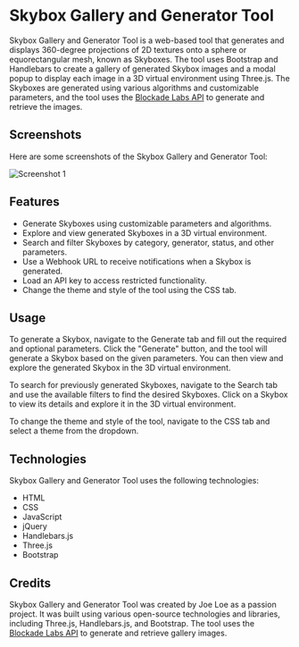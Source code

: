 # Skybox Gallery and Generator Tool

Skybox Gallery and Generator Tool is a web-based tool that generates and displays 360-degree projections of 2D textures onto a sphere or equorectangular mesh, known as Skyboxes. The tool uses Bootstrap and Handlebars to create a gallery of generated Skybox images and a modal popup to display each image in a 3D virtual environment using Three.js. The Skyboxes are generated using various algorithms and customizable parameters, and the tool uses the [Blockade Labs API](https://www.blockadelabs.com/) to generate and retrieve the images.

## Screenshots

Here are some screenshots of the Skybox Gallery and Generator Tool:

![Screenshot 1](/screenshots/SkyboxGallery.png)

## Features

- Generate Skyboxes using customizable parameters and algorithms.
- Explore and view generated Skyboxes in a 3D virtual environment.
- Search and filter Skyboxes by category, generator, status, and other parameters.
- Use a Webhook URL to receive notifications when a Skybox is generated.
- Load an API key to access restricted functionality.
- Change the theme and style of the tool using the CSS tab.

## Usage

To generate a Skybox, navigate to the Generate tab and fill out the required and optional parameters. Click the "Generate" button, and the tool will generate a Skybox based on the given parameters. You can then view and explore the generated Skybox in the 3D virtual environment.

To search for previously generated Skyboxes, navigate to the Search tab and use the available filters to find the desired Skyboxes. Click on a Skybox to view its details and explore it in the 3D virtual environment.

To change the theme and style of the tool, navigate to the CSS tab and select a theme from the dropdown.

## Technologies

Skybox Gallery and Generator Tool uses the following technologies:

- HTML
- CSS
- JavaScript
- jQuery
- Handlebars.js
- Three.js
- Bootstrap

## Credits

Skybox Gallery and Generator Tool was created by Joe Loe as a passion project. It was built using various open-source technologies and libraries, including Three.js, Handlebars.js, and Bootstrap. The tool uses the [Blockade Labs API](https://www.blockadelabs.com/) to generate and retrieve gallery images.
